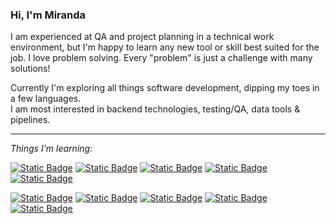 ### Hi, I'm Miranda

I am experienced at QA and project planning in a technical work environment, but I'm happy to learn any new tool or skill best suited for the job. I love problem solving. Every "problem" is just a challenge with many solutions!

Currently I'm exploring all things software development, dipping my toes in a few languages.<br>
I am most interested in backend technologies, testing/QA, data tools & pipelines.

<hr>

_Things I'm learning:_

<a href="#">![Static Badge](https://img.shields.io/badge/Software_Testing-3e474a)</a>
<a href="#">![Static Badge](https://img.shields.io/badge/Quality_Assurance-3e474a)</a>
<a href="#">![Static Badge](https://img.shields.io/badge/Backend_Development-3e474a)</a>
<a href="#">![Static Badge](https://img.shields.io/badge/Data_Tools-3e474a)</a>
<a href="#">![Static Badge](https://img.shields.io/badge/Git-3e474a)</a>

<a href="#">![Static Badge](https://img.shields.io/badge/Python-356f9f)</a>
<a href="#">![Static Badge](https://img.shields.io/badge/JavaScript-f2bf26)</a>
<a href="#">![Static Badge](https://img.shields.io/badge/Golang-79d4fd)</a>
<a href="#">![Static Badge](https://img.shields.io/badge/SQL-00618b)</a>
<a href="#">![Static Badge](https://img.shields.io/badge/Bash-9b59d0)</a>
